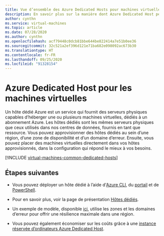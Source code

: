 ```yaml
---
title: Vue d’ensemble des Azure Dedicated Hosts pour machines virtuelles
description: En savoir plus sur la manière dont Azure Dedicated Host peut être utilisé pour déployer des machines virtuelles Linux.
author: cynthn
ms.service: virtual-machines
ms.topic: article
ms.date: 07/28/2020
ms.author: cynthn
ms.openlocfilehash: acf79448c0dcb81bbe644be822414a7e51b0ee36
ms.sourcegitcommit: 32c521a2ef396d121e71ba682e098092ac673b30
ms.translationtype: HT
ms.contentlocale: fr-FR
ms.lasthandoff: 09/25/2020
ms.locfileid: "91328154"
---
```

# <a name="azure-dedicated-hosts-for-virtual-machines"></a>Azure Dedicated Host pour les machines virtuelles

Un hôte dédié Azure est un service qui fournit des serveurs physiques capables d’héberger une ou plusieurs machines virtuelles, dédiés à un abonnement Azure. Les hôtes dédiés sont les mêmes serveurs physiques que ceux utilisés dans nos centres de données, fournis en tant que ressource. Vous pouvez approvisionner des hôtes dédiés au sein d’une région, d’une zone de disponibilité et d’un domaine d’erreur. Ensuite, vous pouvez placer des machines virtuelles directement dans vos hôtes approvisionnés, dans la configuration qui répond le mieux à vos besoins.



[!INCLUDE [virtual-machines-common-dedicated-hosts](../../../includes/virtual-machines-common-dedicated-hosts.md)]


## <a name="next-steps"></a>Étapes suivantes

- Vous pouvez déployer un hôte dédié à l’aide d'[Azure CLI](dedicated-hosts-cli.md), du [portail](dedicated-hosts-portal.md) et de [PowerShell](../windows/dedicated-hosts-powershell.md).

- Pour en savoir plus, voir la page de présentation [Hôtes dédiés](dedicated-hosts.md).

- Un exemple de modèle, disponible [ici](https://github.com/Azure/azure-quickstart-templates/blob/master/201-vm-dedicated-hosts/README.md), utilise les zones et les domaines d’erreur pour offrir une résilience maximale dans une région.

- Vous pouvez également économiser sur les coûts grâce à une [instance réservée d’ordinateurs Azure Dedicated Host](../prepay-dedicated-hosts-reserved-instances.md).
